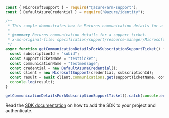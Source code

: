 ```javascript
const { MicrosoftSupport } = require("@azure/arm-support");
const { DefaultAzureCredential } = require("@azure/identity");

/**
 * This sample demonstrates how to Returns communication details for a support ticket.
 *
 * @summary Returns communication details for a support ticket.
 * x-ms-original-file: specification/support/resource-manager/Microsoft.Support/stable/2020-04-01/examples/GetCommunicationDetailsForSubscriptionSupportTicket.json
 */
async function getCommunicationDetailsForASubscriptionSupportTicket() {
  const subscriptionId = "subid";
  const supportTicketName = "testticket";
  const communicationName = "testmessage";
  const credential = new DefaultAzureCredential();
  const client = new MicrosoftSupport(credential, subscriptionId);
  const result = await client.communications.get(supportTicketName, communicationName);
  console.log(result);
}

getCommunicationDetailsForASubscriptionSupportTicket().catch(console.error);
```

Read the [SDK documentation](https://github.com/Azure/azure-sdk-for-js/blob/%40azure%2Farm-support_2.0.1/sdk/support/arm-support/README.md) on how to add the SDK to your project and authenticate.
